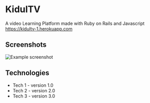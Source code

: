 # KidulTV
A video Learning Platform made with Ruby on Rails and Javascript 
https://kidultv-1.herokuapp.com

## Screenshots
![Example screenshot](./img/screenshot.png)

## Technologies
* Tech 1 - version 1.0
* Tech 2 - version 2.0
* Tech 3 - version 3.0
